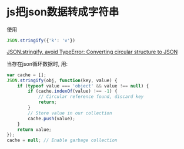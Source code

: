 # js把json数据转成字符串

使用

```js
JSON.stringify({'k': 'v'})
```

[JSON.stringify, avoid TypeError: Converting circular structure to JSON](http://stackoverflow.com/questions/11616630/json-stringify-avoid-typeerror-converting-circular-structure-to-json)

当存在json循环数据时, 用:

```js
var cache = [];
JSON.stringify(obj, function(key, value) {
    if (typeof value === 'object' && value !== null) {
        if (cache.indexOf(value) !== -1) {
            // Circular reference found, discard key
            return;
        }
        // Store value in our collection
        cache.push(value);
    }
    return value;
});
cache = null; // Enable garbage collection
```
